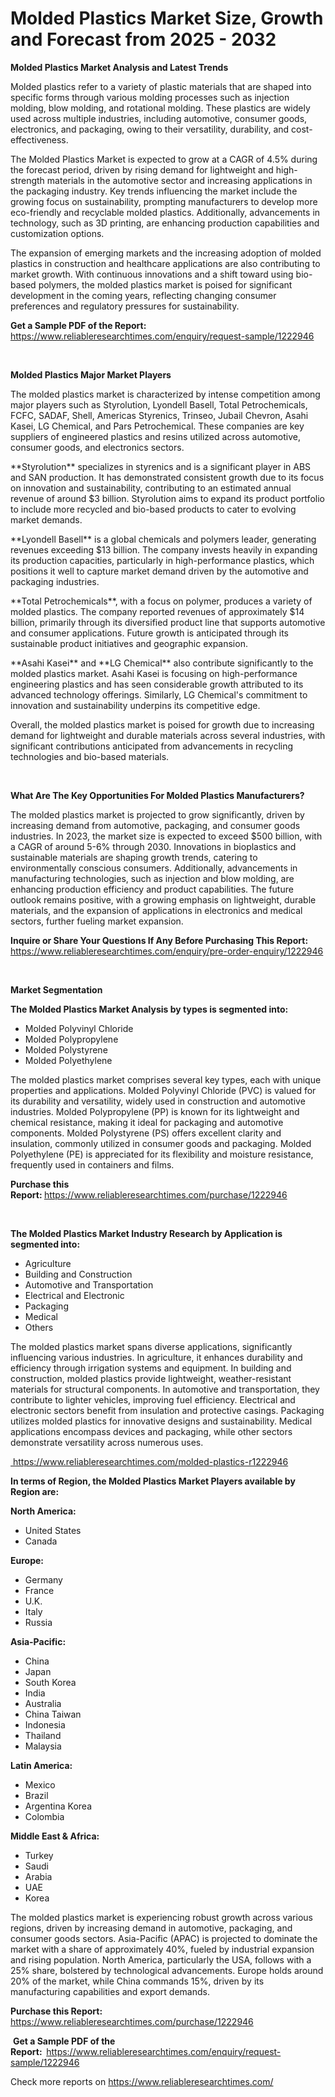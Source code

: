 <p><h1>Molded Plastics Market Size, Growth and Forecast from 2025 - 2032</h1></p><p><strong>Molded Plastics Market Analysis and Latest Trends</strong></p>
<p><p>Molded plastics refer to a variety of plastic materials that are shaped into specific forms through various molding processes such as injection molding, blow molding, and rotational molding. These plastics are widely used across multiple industries, including automotive, consumer goods, electronics, and packaging, owing to their versatility, durability, and cost-effectiveness.</p><p>The Molded Plastics Market is expected to grow at a CAGR of 4.5% during the forecast period, driven by rising demand for lightweight and high-strength materials in the automotive sector and increasing applications in the packaging industry. Key trends influencing the market include the growing focus on sustainability, prompting manufacturers to develop more eco-friendly and recyclable molded plastics. Additionally, advancements in technology, such as 3D printing, are enhancing production capabilities and customization options.</p><p>The expansion of emerging markets and the increasing adoption of molded plastics in construction and healthcare applications are also contributing to market growth. With continuous innovations and a shift toward using bio-based polymers, the molded plastics market is poised for significant development in the coming years, reflecting changing consumer preferences and regulatory pressures for sustainability.</p></p>
<p><strong>Get a Sample PDF of the Report:&nbsp;</strong> <a href="https://www.reliableresearchtimes.com/enquiry/request-sample/1222946?utm_campaign=2006&utm_medium=2&utm_source=Github&utm_content=ia&utm_term=30012025&utm_id=molded-plastics">https://www.reliableresearchtimes.com/enquiry/request-sample/1222946</a></p>
<p>&nbsp;</p>
<p><strong>Molded Plastics Major Market Players</strong></p>
<p><p>The molded plastics market is characterized by intense competition among major players such as Styrolution, Lyondell Basell, Total Petrochemicals, FCFC, SADAF, Shell, Americas Styrenics, Trinseo, Jubail Chevron, Asahi Kasei, LG Chemical, and Pars Petrochemical. These companies are key suppliers of engineered plastics and resins utilized across automotive, consumer goods, and electronics sectors.</p><p>**Styrolution** specializes in styrenics and is a significant player in ABS and SAN production. It has demonstrated consistent growth due to its focus on innovation and sustainability, contributing to an estimated annual revenue of around $3 billion. Styrolution aims to expand its product portfolio to include more recycled and bio-based products to cater to evolving market demands.</p><p>**Lyondell Basell** is a global chemicals and polymers leader, generating revenues exceeding $13 billion. The company invests heavily in expanding its production capacities, particularly in high-performance plastics, which positions it well to capture market demand driven by the automotive and packaging industries.</p><p>**Total Petrochemicals**, with a focus on polymer, produces a variety of molded plastics. The company reported revenues of approximately $14 billion, primarily through its diversified product line that supports automotive and consumer applications. Future growth is anticipated through its sustainable product initiatives and geographic expansion.</p><p>**Asahi Kasei** and **LG Chemical** also contribute significantly to the molded plastics market. Asahi Kasei is focusing on high-performance engineering plastics and has seen considerable growth attributed to its advanced technology offerings. Similarly, LG Chemical's commitment to innovation and sustainability underpins its competitive edge.</p><p>Overall, the molded plastics market is poised for growth due to increasing demand for lightweight and durable materials across several industries, with significant contributions anticipated from advancements in recycling technologies and bio-based materials.</p></p>
<p>&nbsp;</p>
<p><strong>What Are The Key Opportunities For Molded Plastics Manufacturers?</strong></p>
<p><p>The molded plastics market is projected to grow significantly, driven by increasing demand from automotive, packaging, and consumer goods industries. In 2023, the market size is expected to exceed $500 billion, with a CAGR of around 5-6% through 2030. Innovations in bioplastics and sustainable materials are shaping growth trends, catering to environmentally conscious consumers. Additionally, advancements in manufacturing technologies, such as injection and blow molding, are enhancing production efficiency and product capabilities. The future outlook remains positive, with a growing emphasis on lightweight, durable materials, and the expansion of applications in electronics and medical sectors, further fueling market expansion.</p></p>
<p><strong>Inquire or Share Your Questions If Any Before Purchasing This Report:</strong> <a href="https://www.reliableresearchtimes.com/enquiry/pre-order-enquiry/1222946?utm_campaign=2006&utm_medium=2&utm_source=Github&utm_content=ia&utm_term=30012025&utm_id=molded-plastics">https://www.reliableresearchtimes.com/enquiry/pre-order-enquiry/1222946</a></p>
<p>&nbsp;</p>
<p><strong>Market Segmentation</strong></p>
<p><strong>The Molded Plastics Market Analysis by types is segmented into:</strong></p>
<p><ul><li>Molded Polyvinyl Chloride</li><li>Molded Polypropylene</li><li>Molded Polystyrene</li><li>Molded Polyethylene</li></ul></p>
<p><p>The molded plastics market comprises several key types, each with unique properties and applications. Molded Polyvinyl Chloride (PVC) is valued for its durability and versatility, widely used in construction and automotive industries. Molded Polypropylene (PP) is known for its lightweight and chemical resistance, making it ideal for packaging and automotive components. Molded Polystyrene (PS) offers excellent clarity and insulation, commonly utilized in consumer goods and packaging. Molded Polyethylene (PE) is appreciated for its flexibility and moisture resistance, frequently used in containers and films.</p></p>
<p><strong>Purchase this Report:&nbsp;</strong><a href="https://www.reliableresearchtimes.com/purchase/1222946?utm_campaign=2006&utm_medium=2&utm_source=Github&utm_content=ia&utm_term=30012025&utm_id=molded-plastics">https://www.reliableresearchtimes.com/purchase/1222946</a></p>
<p>&nbsp;</p>
<p><strong>The Molded Plastics Market Industry Research by Application is segmented into:</strong></p>
<p><ul><li>Agriculture</li><li>Building and Construction</li><li>Automotive and Transportation</li><li>Electrical and Electronic</li><li>Packaging</li><li>Medical</li><li>Others</li></ul></p>
<p><p>The molded plastics market spans diverse applications, significantly influencing various industries. In agriculture, it enhances durability and efficiency through irrigation systems and equipment. In building and construction, molded plastics provide lightweight, weather-resistant materials for structural components. In automotive and transportation, they contribute to lighter vehicles, improving fuel efficiency. Electrical and electronic sectors benefit from insulation and protective casings. Packaging utilizes molded plastics for innovative designs and sustainability. Medical applications encompass devices and packaging, while other sectors demonstrate versatility across numerous uses.</p></p>
<p><a href="https://www.reliableresearchtimes.com/molded-plastics-r1222946?utm_campaign=2006&utm_medium=2&utm_source=Github&utm_content=ia&utm_term=30012025&utm_id=molded-plastics">&nbsp;https://www.reliableresearchtimes.com/molded-plastics-r1222946</a></p>
<p><strong>In terms of Region, the Molded Plastics Market Players available by Region are:</strong></p>
<p>
    <p> <strong> North America: </strong>
        <ul>
            <li>United States</li>
            <li>Canada</li>
        </ul>
        </p> 
    <p> <strong> Europe: </strong>
        <ul>
            <li>Germany</li>
            <li>France</li>
            <li>U.K.</li>
            <li>Italy</li>
            <li>Russia</li>
        </ul>
        </p> 
    <p> <strong> Asia-Pacific: </strong>
        <ul>
            <li>China</li>
            <li>Japan</li>
            <li>South Korea</li>
            <li>India</li>
            <li>Australia</li>
            <li>China Taiwan</li>
            <li>Indonesia</li>
            <li>Thailand</li>
            <li>Malaysia</li>
        </ul>
        </p> 
    <p> <strong> Latin America: </strong>
        <ul>
            <li>Mexico</li>
            <li>Brazil</li>
            <li>Argentina Korea</li>
            <li>Colombia</li>
        </ul>
        </p> 
    <p> <strong> Middle East & Africa: </strong>
        <ul>
            <li>Turkey</li>
            <li>Saudi</li>
            <li>Arabia</li>
            <li>UAE</li>
            <li>Korea</li>
        </ul>
    </p>
    </p>
<p><p>The molded plastics market is experiencing robust growth across various regions, driven by increasing demand in automotive, packaging, and consumer goods sectors. Asia-Pacific (APAC) is projected to dominate the market with a share of approximately 40%, fueled by industrial expansion and rising population. North America, particularly the USA, follows with a 25% share, bolstered by technological advancements. Europe holds around 20% of the market, while China commands 15%, driven by its manufacturing capabilities and export demands.</p></p>
<p><strong>Purchase this Report: </strong><a href="https://www.reliableresearchtimes.com/purchase/1222946?utm_campaign=2006&utm_medium=2&utm_source=Github&utm_content=ia&utm_term=30012025&utm_id=molded-plastics">https://www.reliableresearchtimes.com/purchase/1222946</a></p>
<p>&nbsp;<strong>Get a Sample PDF of the Report:&nbsp;&nbsp;</strong><a href="https://www.reliableresearchtimes.com/enquiry/request-sample/1222946?utm_campaign=2006&utm_medium=2&utm_source=Github&utm_content=ia&utm_term=30012025&utm_id=molded-plastics">https://www.reliableresearchtimes.com/enquiry/request-sample/1222946</a></p>
<p><strong></strong></p>
<p>Check more reports on <a href="https://www.reliableresearchtimes.com/?utm_campaign=2006&utm_medium=2&utm_source=Github&utm_content=ia&utm_term=30012025&utm_id=molded-plastics">https://www.reliableresearchtimes.com/</a></p>